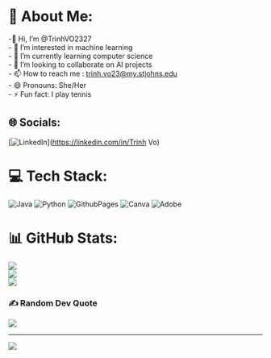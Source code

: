 # 💫 About Me:
-👋 Hi, I’m @TrinhVO2327<br>- 👀 I’m interested in machine learning<br>- 🌱 I’m currently learning computer science<br>- 💞️ I’m looking to collaborate on AI projects<br>- 📫 How to reach me : trinh.vo23@my.stjohns.edu <br>- 😄 Pronouns: She/Her<br>- ⚡ Fun fact: I play tennis<br>


## 🌐 Socials:
[![LinkedIn](https://img.shields.io/badge/LinkedIn-%230077B5.svg?logo=linkedin&logoColor=white)](https://linkedin.com/in/Trinh Vo) 

# 💻 Tech Stack:
![Java](https://img.shields.io/badge/java-%23ED8B00.svg?style=for-the-badge&logo=openjdk&logoColor=white) ![Python](https://img.shields.io/badge/python-3670A0?style=for-the-badge&logo=python&logoColor=ffdd54) ![GithubPages](https://img.shields.io/badge/github%20pages-121013?style=for-the-badge&logo=github&logoColor=white) ![Canva](https://img.shields.io/badge/Canva-%2300C4CC.svg?style=for-the-badge&logo=Canva&logoColor=white) ![Adobe](https://img.shields.io/badge/adobe-%23FF0000.svg?style=for-the-badge&logo=adobe&logoColor=white)
# 📊 GitHub Stats:
![](https://github-readme-stats.vercel.app/api?username=TrinhVO2327&theme=omni&hide_border=false&include_all_commits=true&count_private=false)<br/>
![](https://github-readme-streak-stats.herokuapp.com/?user=TrinhVO2327&theme=omni&hide_border=false)<br/>
![](https://github-readme-stats.vercel.app/api/top-langs/?username=TrinhVO2327&theme=omni&hide_border=false&include_all_commits=true&count_private=false&layout=compact)

### ✍️ Random Dev Quote
![](https://quotes-github-readme.vercel.app/api?type=horizontal&theme=radical)

---
[![](https://visitcount.itsvg.in/api?id=TrinhVO2327&icon=0&color=0)](https://visitcount.itsvg.in)

<!-- Proudly created with GPRM ( https://gprm.itsvg.in ) -->
<!---
TrinhVO2327/TrinhVO2327 is a ✨ special ✨ repository because its `README.md` (this file) appears on your GitHub profile.
You can click the Preview link to take a look at your changes.
--->
